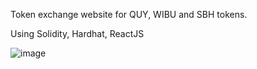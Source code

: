 Token exchange website for QUY, WIBU and SBH tokens.

Using Solidity, Hardhat, ReactJS

![image](https://user-images.githubusercontent.com/74344219/208280542-fa1ca8bc-3127-49ef-a08a-07100d1940e5.png)
